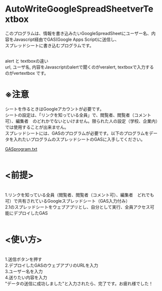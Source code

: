 # AutoWriteGoogleSpreadSheetverTextbox
このプログラムは、情報を書き込みたいGoogleSpreadSheetにユーザー名、内容をJavascript経由でGAS(Google Apps Script)に送信し、<br>スプレッドシートに書き込むプログラムです。

<br>alert と textboxの違い
<br>url, ユーザ名, 内容をJavascriptのalertで聞くのがveralert, textboxで入力するのがvertextbox です。
<br>
# ※注意　
シートを作るときはGoogleアカウントが必要です。
<br>シートの設定は、「リンクを知っている全員」で、閲覧者、閲覧者（コメント可）、編集者　のどれかでないといけません。限られた人の設定（学校、企業内）では使用することが出来ません。
<br>スプレッドシートには、GASのプログラムが必要です。以下のプログラムをデータを入れたいプログラムのスプレッドシートのGASに入手してください。

[GASprogram.txt](https://github.com/suneyo125/AutoWriteGoogleSpreadSheetverTextbox/blob/main/GASprogram.txt)
<br>
<br>
# <前提>
<br>1.リンクを知っている全員（閲覧者、閲覧者（コメント可）、編集者　どれでも可）で共有されているGoogleスプレッドシート（GAS入力付み）
<br>2.1のスプレッドシートをウェブアプリとし、自分として実行、全員アクセス可能にデプロイしたGAS
<br>
<br>
# <使い方>
<br>1.送信ボタンを押す
<br>2.デプロイしたGASのウェブアプリのURLを入力
<br>3.ユーザー名を入力
<br>4.送りたい内容を入力
<br>"データの送信に成功しました"と入力されたら、完了です。お疲れ様でした！

